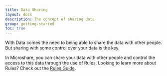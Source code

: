 ```yaml
---
title: Data Sharing
layout: docs
description: The concept of sharing data
group: getting-started
toc: true
---
```


With Data comes the need to being able to share the data with other people. But sharing with some control over your data is the key.

In Microshare, you can share your data with other people and control the access to this data through the use of Rules. Looking to learn more about Rules? Check out the [Rules Guide](https://microshare.github.io/docs/0.1/getting-started/rules-guide/). 
  
